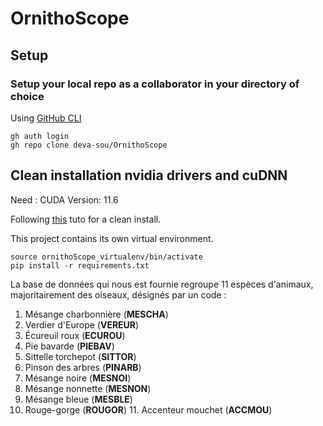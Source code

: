 # OrnithoScope
## Setup
### Setup your local repo as a collaborator in your directory of choice
Using [GitHub CLI](https://github.com/cli/cli)
```
gh auth login
gh repo clone deva-sou/OrnithoScope

```

## Clean installation nvidia drivers and cuDNN
Need : CUDA Version: 11.6

Following [this](https://gist.github.com/cuongtvee/738fe439598c38c18835aa581c90e5de) tuto for a clean install.

This project contains its own virtual environment. 

```
source ornithoScope_virtualenv/bin/activate
pip install -r requirements.txt
```

La base de données qui nous est fournie regroupe 11 espèces d'animaux, majoritairement des oiseaux, désignés par un code : 

1. Mésange charbonnière (**MESCHA**)
2. Verdier d'Europe (**VEREUR**)
3. Écureuil roux (**ECUROU**)
4. Pie bavarde (**PIEBAV**)
5. Sittelle torchepot (**SITTOR**)
6. Pinson des arbres (**PINARB**)
7. Mésange noire (**MESNOI**)
8. Mésange nonnette (**MESNON**)
9. Mésange bleue (**MESBLE**)
10. Rouge-gorge (**ROUGOR**)
11. Accenteur mouchet (**ACCMOU**)